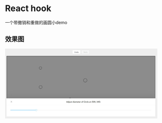 # React hook 

一个带撤销和重做的画圆小demo

## 效果图
![效果图](https://github.com/kelokeloo/7UI_CircleDrawer/blob/master/public/demo.jpg)

